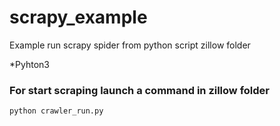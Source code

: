 # scrapy_example
Example run scrapy spider from python script
zillow folder 

*Pyhton3
### For start scraping launch a command in zillow folder 
```
python crawler_run.py
```
